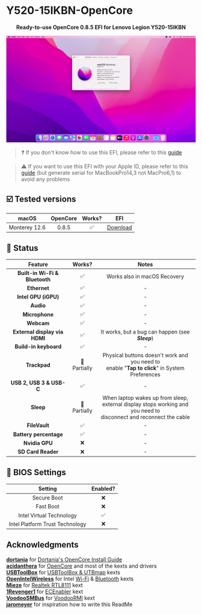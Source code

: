 # Y520-15IKBN-OpenCore
<p align="center">
<b>Ready-to-use OpenCore 0.8.5 EFI for Lenovo Legion Y520-15IKBN</b>
</p>

![macOS Monterey 12.6 Screenshot](img/monterey12-6.png)

> ❓ If you don't know how to use this EFI, please refer to this [guide](https://dortania.github.io/OpenCore-Install-Guide/)<br>

> ⚠️ If you want to use this EFI with your Apple ID, please refer to this [guide](https://youtu.be/JtYAAjgniIc) (but generate serial for MacBookPro14,3 not MacPro6,1) to avoid any problems

## ☑️ Tested versions
| macOS | OpenCore | Works? | EFI |
| :---: | :---: | :---: | :---: |
| Monterey 12.6 | 0.8.5 | ✅ | [Download](https://github.com/ferxiit/Y520-15IKBN-OpenCore/releases/download/monterey/EFI_Monterey.zip) | 

## 🔘 Status
| Feature | Works? | Notes |
| :---: | :---: | :---: |
| **Built-in Wi-Fi & Bluetooth** | ✅ | Works also in macOS Recovery |
| **Ethernet** | ✅ | - |
| **Intel GPU (iGPU)** | ✅ | - |
| **Audio** | ✅ | - |
| **Microphone** | ✅ | - |
| **Webcam** | ✅ | - |
| **External display via HDMI** | ✅ | It works, but a bug can happen (see ***Sleep***) |
| **Build-in keyboard** | ✅ | - |
| **Trackpad** | 🔶<br>Partially | Physical buttons doesn't work and you need to<br>enable "**Tap to click**" in System Preferences
| **USB 2, USB 3 & USB-C** | ✅ | - |
| **Sleep** | 🔶<br>Partially | When laptop wakes up from sleep,<br>external display stops working and you need to<br>disconnect and reconnect the cable |
| **FileVault** | ✅ | - |
| **Battery percentage** | ✅ | - |
| **Nvidia GPU** | ❌ | - |
| **SD Card Reader** | ❌ | - |

## 🔧 BIOS Settings
| Setting | Enabled? |
| :---: | :---: |
| Secure Boot | ❌ |
| Fast Boot | ❌ |
| Intel Virtual Technology | ✅ |
| Intel Platform Trust Technology | ❌ |

## Acknowledgments
**[dortania](https://github.com/dortania/)** for [Dortania's OpenCore Install Guide](https://dortania.github.io/OpenCore-Install-Guide/)<br>
**[acidanthera](https://github.com/acidanthera)** for [OpenCore](https://github.com/acidanthera/OpenCorePkg) and most of the kexts and drivers<br>
**[USBToolBox](https://github.com/USBToolBox)** for [USBToolBox & UTBmap](https://github.com/USBToolBox/kext) kexts<br>
**[OpenIntelWireless](https://github.com/OpenIntelWireless)** for Intel [Wi-Fi](https://github.com/OpenIntelWireless/itlwm) & [Bluetooth](https://github.com/OpenIntelWireless/IntelBluetoothFirmware) kexts<br>
**[Mieze](https://github.com/Mieze)** for [Realtek RTL8111](https://github.com/Mieze/RTL8111_driver_for_OS_X) kext<br>
**[1Revenger1](https://github.com/1Revenger1)** for [ECEnabler](https://github.com/1Revenger1/ECEnabler) kext<br>
**[VoodooSMBus](https://github.com/VoodooSMBus)** for [VoodooRMI](https://github.com/VoodooSMBus/VoodooRMI) kext<br>
**[jaromeyer](https://github.com/jaromeyer)** for inspiration how to write this ReadMe
